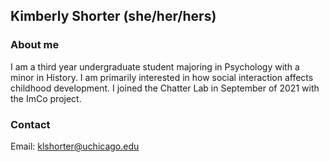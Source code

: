 ## Kimberly Shorter (she/her/hers)

### About me

I am a third year undergraduate student majoring in Psychology with a minor in History. I am primarily interested in how social interaction affects childhood development. I joined the Chatter Lab in September of 2021 with the ImCo project.

### Contact 
Email: klshorter@uchicago.edu
